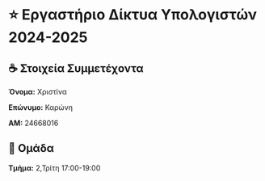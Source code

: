 # :star: Εργαστήριο Δίκτυα Υπολογιστών 2024-2025
## :coffee: Στοιχεία Συμμετέχοντα
**Όνομα:** Χριστίνα

**Επώνυμο:** Καρώνη

**ΑΜ:** 24668016

## :memo: Ομάδα
**Τμήμα:** 2,Τρίτη 17:00-19:00
